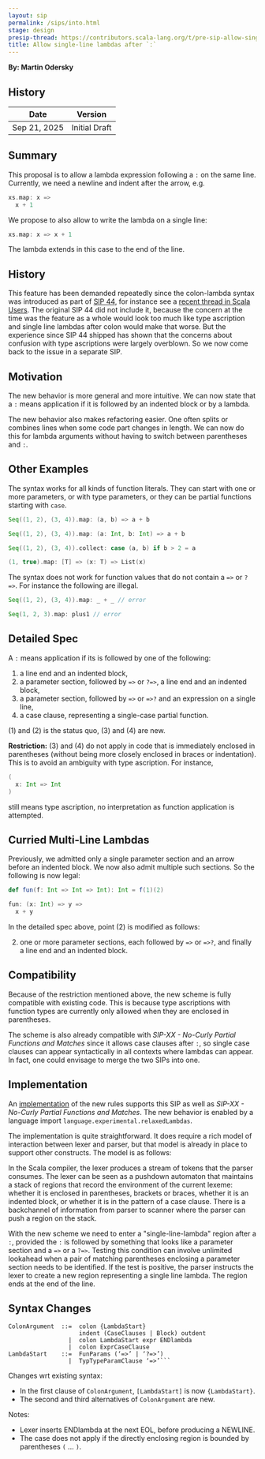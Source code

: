 ```yaml
---
layout: sip
permalink: /sips/into.html
stage: design
presip-thread: https://contributors.scala-lang.org/t/pre-sip-allow-single-line-lambdas-after/7258
title: Allow single-line lambdas after `:`
---
```


**By: Martin Odersky**

## History

| Date          | Version            |
|---------------|--------------------|
| Sep 21, 2025  | Initial Draft      |

## Summary

This proposal is to allow a lambda expression following a `:` on the same line.
Currently, we need a newline and indent after the arrow, e.g.
```scala
xs.map: x =>
  x + 1
```
We propose to also allow to write the lambda on a single line:
```scala
xs.map: x => x + 1
```

The lambda extends in this case to the end of the line.

## History
This feature has been demanded repeatedly since the colon-lambda syntax was introduced as part of [SIP 44](https://docs.scala-lang.org/sips/fewer-braces.html), for instance see a [recent thread in Scala Users](https://users.scala-lang.org/t/why-were-single-line-lambdas-removed/11980/6). The original SIP 44 did not include it, because the concern at the time was the feature as a whole would look too much like type ascription and single line lambdas after colon would make that worse. But the experience since SIP 44 shipped has shown that the concerns about confusion  with type ascriptions were largely overblown. So we now come back to the issue in a separate SIP.

## Motivation

The new behavior is more general and more intuitive. We can now state that a `:` means application if it is followed by an indented block or by a lambda.

The new behavior also makes refactoring easier. One often splits or combines lines when some code part changes in length. We can now do this for lambda arguments without having to switch between parentheses and `:`.

## Other Examples

The syntax works for all kinds of function literals. They can start with one or more parameters, or with type parameters, or they can be partial functions starting
with `case`.

```scala
Seq((1, 2), (3, 4)).map: (a, b) => a + b

Seq((1, 2), (3, 4)).map: (a: Int, b: Int) => a + b

Seq((1, 2), (3, 4)).collect: case (a, b) if b > 2 = a

(1, true).map: [T] => (x: T) => List(x)
```

The syntax does not work for function values that do not contain a `=>` or `?=>`. For instance the following are illegal.

```scala
Seq((1, 2), (3, 4)).map: _ + _ // error

Seq(1, 2, 3).map: plus1 // error
```

## Detailed Spec

A `:` means application if its is followed by one of the following:

 1. a line end and an indented block,
 2. a parameter section, followed by `=>` or `?=>`, a line end and an indented block,
 3. a parameter section, followed by `=>` or `=>?` and an expression on a single line,
 4. a case clause, representing a single-case partial function.

(1) and (2) is the status quo, (3) and (4) are new.

**Restriction:** (3) and (4) do not apply in code that is immediately enclosed in parentheses (without being more closely enclosed in braces or indentation). This is to avoid an ambiguity with type ascription. For instance,
```scala
(
  x: Int => Int
)
```
still means type ascription, no interpretation as function application is attempted.

## Curried Multi-Line Lambdas

Previously, we admitted only a single parameter section and an arrow before
an indented block. We now also admit multiple such sections. So the following
is now legal:

```scala
def fun(f: Int => Int => Int): Int = f(1)(2)

fun: (x: Int) => y =>
  x + y
```

In the detailed spec above, point (2) is modified as follows:

2. one or more parameter sections, each followed by `=>` or `=>?`, and finally a line end and an indented block.

## Compatibility

Because of the restriction mentioned above, the new scheme is fully compatible with
existing code. This is because type ascriptions with function types are currently only allowed when they are enclosed in parentheses.

The scheme is also already compatible with _SIP-XX - No-Curly Partial Functions and Matches_ since it allows case clauses after `:`, so single case clauses can appear syntactically in all contexts where lambdas can appear. In fact, one could envisage to merge the two SIPs into one.

## Implementation

An [implementation](https://github.com/scala/scala3/pull/23821) of the new rules supports this SIP as well as _SIP-XX - No-Curly Partial Functions and Matches_. The new behavior is enabled by a language import `language.experimental.relaxedLambdas`.

The implementation is quite straightforward. It does require a rich model of interaction between lexer and parser, but that model is already in place to support other constructs. The model is as follows:

In the Scala compiler, the lexer produces a stream of tokens that the parser consumes. The lexer can be seen as a pushdown automaton that maintains a stack of regions that record the environment of the current lexeme: whether it is enclosed in parentheses, brackets or braces, whether it is an indented block, or whether it is in the pattern of a case clause. There is a backchannel of information from parser to scanner where the parser can push a region on the stack.

With the new scheme we need to enter a "single-line-lambda" region after a `:`, provided the `:` is followed by something that looks like a parameter section and a `=>` or a `?=>`. Testing this condition can involve unlimited lookahead when a pair of matching parentheses enclosing a parameter section needs to be identified. If the test is positive, the parser instructs the lexer to create a new region representing a single line lambda. The region ends at the end of the line.

## Syntax Changes

```
ColonArgument  ::=  colon {LambdaStart}
                    indent (CaseClauses | Block) outdent
                 |  colon LambdaStart expr ENDlambda
                 |  colon ExprCaseClause
LambdaStart    ::=  FunParams (‘=>’ | ‘?=>’)
                 |  TypTypeParamClause ‘=>’```
```
Changes wrt existing syntax:

 - In the first clause of `ColonArgument`, `[LambdaStart]` is now `{LambdaStart}`.
 - The second and third alternatives of `ColonArgument` are new.

Notes:

 - Lexer inserts ENDlambda at the next EOL, before producing a NEWLINE.
 - The case does not apply if the directly enclosing region is bounded by parentheses `(` ... `)`.